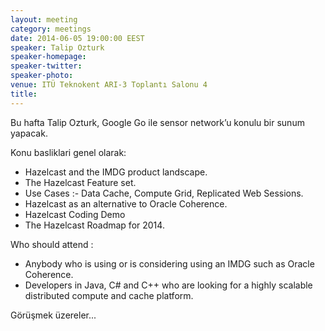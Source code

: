 ```yaml
---
layout: meeting
category: meetings
date: 2014-06-05 19:00:00 EEST
speaker: Talip Ozturk
speaker-homepage: 
speaker-twitter: 
speaker-photo: 
venue: ITÜ Teknokent ARI-3 Toplantı Salonu 4
title:  
---
```


Bu hafta Talip Ozturk, Google Go ile sensor network’u konulu bir sunum yapacak.


 Konu basliklari genel olarak: 

- Hazelcast and the IMDG product landscape.
- The Hazelcast Feature set. 
- Use Cases :- Data Cache, Compute Grid, Replicated Web Sessions.  
- Hazelcast as an alternative to Oracle Coherence.
- Hazelcast Coding Demo 
- The Hazelcast Roadmap for 2014.

Who should attend :  

- Anybody who is using or is considering using an IMDG such as Oracle Coherence.  
- Developers in Java, C# and C++ who are looking for a highly scalable distributed compute and cache platform.

Görüşmek üzereler...
